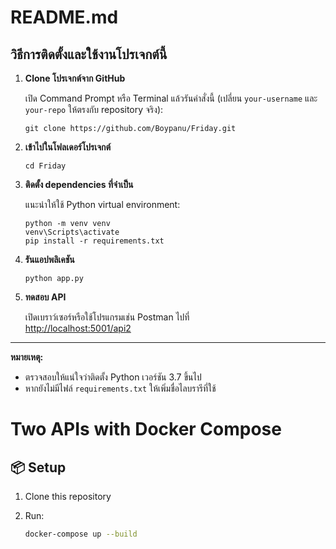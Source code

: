 # README.md

## วิธีการติดตั้งและใช้งานโปรเจกต์นี้

1. **Clone โปรเจกต์จาก GitHub**

   เปิด Command Prompt หรือ Terminal แล้วรันคำสั่งนี้ (เปลี่ยน `your-username` และ `your-repo` ให้ตรงกับ repository จริง):

   ```
   git clone https://github.com/Boypanu/Friday.git
   ```

2. **เข้าไปในโฟลเดอร์โปรเจกต์**

   ```
   cd Friday
   ```

3. **ติดตั้ง dependencies ที่จำเป็น**

   แนะนำให้ใช้ Python virtual environment:

   ```
   python -m venv venv
   venv\Scripts\activate
   pip install -r requirements.txt
   ```

4. **รันแอปพลิเคชัน**

   ```
   python app.py
   ```

5. **ทดสอบ API**

   เปิดเบราว์เซอร์หรือใช้โปรแกรมเช่น Postman ไปที่  
   [http://localhost:5001/api2](http://localhost:5001/api2)

---
**หมายเหตุ:**  
- ตรวจสอบให้แน่ใจว่าติดตั้ง Python เวอร์ชัน 3.7 ขึ้นไป
- หากยังไม่มีไฟล์ `requirements.txt` ให้เพิ่มชื่อไลบรารีที่ใช้

# Two APIs with Docker Compose

## 📦 Setup

1. Clone this repository
2. Run:

   ```bash
   docker-compose up --build
   ```
